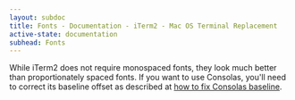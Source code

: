```yaml
---
layout: subdoc
title: Fonts - Documentation - iTerm2 - Mac OS Terminal Replacement
active-state: documentation
subhead: Fonts
---
```

While iTerm2 does not require monospaced fonts, they look much better than proportionately spaced fonts. If you want to use Consolas, you'll need to correct its baseline offset as described at <a href="http://mbauman.net/geek/2009/03/15/minor-truetype-font-editing-on-a-mac/">how to fix Consolas baseline</a>.
